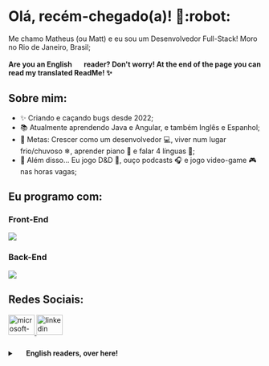 <h1 align="left">Olá, recém-chegado(a)! 👋:robot:</h1>

<p align="left">Me chamo Matheus (ou Matt) e eu sou um Desenvolvedor Full-Stack! Moro no Rio de Janeiro, Brasil;</p>

<p align="left"><strong>Are you an English <img src="https://cdn-icons-png.flaticon.com/128/197/197484.png" width="17" /> reader? Don't worry! At the end of the page you can read my translated ReadMe! ✨</strong></p>

## Sobre mim:

- ✨ Criando e caçando bugs desde 2022;
- 📚 Atualmente aprendendo Java e Angular, e também Inglês e Espanhol;
- 🎯 Metas: Crescer como um desenvolvedor :computer:, viver num lugar frio/chuvoso ❄, aprender piano :musical_keyboard: e falar 4 línguas 🚀;
- :jigsaw: Além disso... Eu jogo D&D :game_die:, ouço podcasts :headphones: e jogo video-game :video_game: nas horas vagas;

## Eu programo com:

<h3 align="left">Front-End</h3>

<div align="left">
  <img src="https://skillicons.dev/icons?i=react,js,html,css" />      
</div>

<h3 align="left">Back-End</h3>

<div align="left">
  <img src="https://skillicons.dev/icons?i=nodejs,ts,java,angular,mongodb,postgres,redis,docker,aws" />      
</div>

## Redes Sociais:

<div align="left">
  <a href="mt-domingues@hotmail.com" target="_blank">
    <img src="https://raw.githubusercontent.com/maurodesouza/profile-readme-generator/master/src/assets/icons/social/microsoft-outlook/default.svg" width="52" height="40" alt="microsoft-outlook logo"  />
  </a>
   <a href="https://www.linkedin.com/in/matthdomingues/" target="_blank" rel="noopener noreferrer">
    <img src="https://raw.githubusercontent.com/maurodesouza/profile-readme-generator/master/src/assets/icons/social/linkedin/default.svg" width="52" height="40" alt="linkedin logo"  />
  </a>
</div>

###

<details>
  <summary><strong> <img src="https://cdn-icons-png.flaticon.com/128/197/197484.png" width="17" /> English readers, over here! <img src="https://cdn-icons-png.flaticon.com/128/197/197484.png" width="17" /></strong></summary>
  
<h1 align="left">Hello traveller! 👋:robot:</h1>

<p align="left">You call me Matheus (or Matt) and I'm a Full-Stack Developer that lives in Brazil 🇧🇷</p>

## About me:

- ✨ Creating and hunting bugs since 2022;
- 📚 I'm currently learning Java and Angular; Also, I'm learning English;
- 🎯 Goals: grow as a developer :computer:, live in a cold/rainy place ❄, learn to play piano :musical_keyboard: and speak 4 languagues 🚀;
- :jigsaw: And also... I play D&D :game_die:, listen podcasts :headphones: and videogames :video_game: in my free time;

## I code with:

<h3 align="left">Front-End</h3>

<div align="left">
  <img src="https://skillicons.dev/icons?i=react,js,html,css" />      
</div>

<h3 align="left">Back-End</h3>

<div align="left">
  <img src="https://skillicons.dev/icons?i=nodejs,ts,java,angular,mongodb,postgres,redis,docker,aws,java,angular" />      
</div>

## Social Medias:

<div align="left">
  <a href="mt-domingues@hotmail.com" target="_blank">
    <img src="https://raw.githubusercontent.com/maurodesouza/profile-readme-generator/master/src/assets/icons/social/microsoft-outlook/default.svg" width="52" height="40" alt="microsoft-outlook logo"  />
  </a>
   <a href="https://www.linkedin.com/in/matthdomingues/" target="_blank" rel="noopener noreferrer">
    <img src="https://raw.githubusercontent.com/maurodesouza/profile-readme-generator/master/src/assets/icons/social/linkedin/default.svg" width="52" height="40" alt="linkedin logo"  />
  </a>
</div>
</details>
